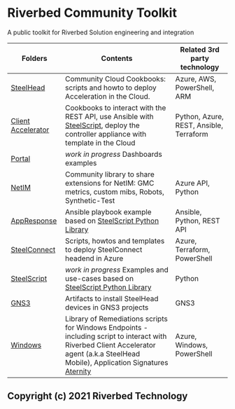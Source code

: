 # Riverbed Community Toolkit

A public toolkit for Riverbed Solution engineering and integration

| Folders | Contents | Related 3rd party technology |
| --- | --- | --- |
| [SteelHead](/SteelHead) | Community Cloud Cookbooks: scripts and howto to deploy Acceleration in the Cloud.  | Azure, AWS, PowerShell, ARM |
| [Client Accelerator](/Client%20Accelerator) | Cookbooks to interact with the REST API, use Ansible with [SteelScript](https://github.com/riverbed/steelscript), deploy the controller appliance with template in the Cloud | Python, Azure, REST, Ansible, Terraform |
| [Portal](#) | *work in progress* Dashboards examples |  |
| [NetIM](/NetIM/GMC-Library) | Community library to share extensions for NetIM: GMC metrics, custom mibs, Robots, Synthetic-Test | Azure API, Python |
| [AppResponse](/AppResponse) | Ansible playbook example based on [SteelScript Python Library](https://github.com/riverbed/steelscript)| Ansible, Python, REST API |
| [SteelConnect](/SteelConnect) | Scripts, howtos and templates to deploy SteelConnect headend in Azure | Azure, Terraform, PowerShell |
| [SteelScript](#) | *work in progress* Examples and use-cases based on [SteelScript Python Library](https://github.com/riverbed/steelscript) | Python |
| [GNS3](/SteelHead/GNS3) | Artifacts to install SteelHead devices in GNS3 projects | GNS3 |
| [Windows](/Windows) | Library of Remediations scripts for Windows Endpoints - including script to interact with Riverbed Client Accelerator agent (a.k.a SteelHead Mobile), Application Signatures [Aternity](https://www.aternity.com/) | Azure, Windows, PowerShell  |

## Copyright (c) 2021 Riverbed Technology
